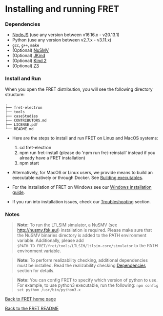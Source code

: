 # Installing and running FRET

### Dependencies

 * [NodeJS](https://nodejs.org/en/download/) (use any version between v16.16.x - v20.13.1)
 * Python (use any version between v2.7.x - v3.11.x)
 * `gcc`, `g++`, `make`
 * (Optional) [NuSMV](http://nusmv.fbk.eu/)
 * (Optional) [JKind](https://github.com/andrewkatis/jkind-1/releases/latest)
 * (Optional) [Kind 2](https://github.com/kind2-mc/kind2/blob/develop/README.rst)
 * (Optional) [Z3](https://github.com/Z3Prover/z3/releases)

### Install and Run

When you open the FRET distribution, you will see the following directory structure:

```
.
├── fret-electron
├── tools
├── caseStudies
├── CONTRIBUTORS.md
├── LICENSE.pdf
└── README.md
```

* Here are the steps to install and run FRET on Linux and MacOS systems:

  1. cd fret-electron
  2. npm run fret-install (please do 'npm run fret-reinstall' instead if you already have a FRET installation)
  3. npm start


* Alternatively, for MacOS or Linux users, we provide means to build an executable natively or through Docker. See [Building executables](buildingExecutables.md).

* For the installation of FRET on Windows see our [Windows installation guide](installation_windows.md).

* If you run into installation issues, check our [Troubleshooting](Troubleshooting.md) section.

### Notes

> __Note:__ To run the LTLSIM simulator, a NuSMV (see http://nusmv.fbk.eu/) installation is required. Please make sure that the NuSMV binaries directory is added to the PATH environment variable. Additionally, please add `$PATH_TO_FRET/fret/tools/LTLSIM/ltlsim-core/simulator` to the PATH environment variable.

> __Note:__ To perform realizability checking, additional dependencies must be installed. Read the realizability checking [Dependencies](../exports/realizabilityManual.md) section for details.

> __Note:__ You can config FRET to specify which version of python to use. For example, to use python3 executable, run the following: `npm config set python /usr/bin/python3.x`


[Back to FRET home page](../userManual.md)

[Back to the FRET README](../../../../README.md)
